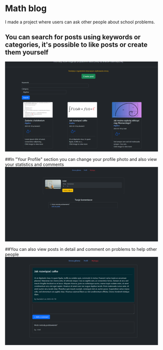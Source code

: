 # Math blog
I made a project where users can ask other people about school problems.


## You can search for posts using keywords or categories, it's possible to like posts or create them yourself
![alt text](https://github.com/firefly221/blog/blob/master/DOMATMY1.png)

##In "Your Profile" section you can change your profile photo and also view your statistics and comments
![alt text](https://github.com/firefly221/blog/blob/master/DOMATMY2.png)

##You can also view posts in detail and comment on problems to help other people
![alt text](https://github.com/firefly221/blog/blob/master/DOMATMY3.png)
